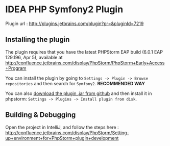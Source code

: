 IDEA PHP Symfony2 Plugin
========================

Plugin url : http://plugins.jetbrains.com/plugin?pr=&pluginId=7219

Installing the plugin
---------------------

The plugin requires that you have the latest PHPStorm EAP build (6.0.1 EAP 129.196, Apr 5), available at http://confluence.jetbrains.com/display/PhpStorm/PhpStorm+Early+Access+Program

You can install the plugin by going to `Settings -> Plugin -> Browse repositories` and then search for `Symfony2`. **RECOMMENDED WAY**

You can also [download the plugin .jar from github](https://github.com/adrienbrault/idea-php-symfony2-plugin/raw/master/symfony2-plugin.jar) and then install it in phpstorm: `Settings -> Plugins -> Install plugin from disk`.

Building & Debugging
--------------------

Open the project in IntelliJ, and follow the steps here : http://confluence.jetbrains.com/display/PhpStorm/Setting-up+environment+for+PhpStorm+plugin+development
